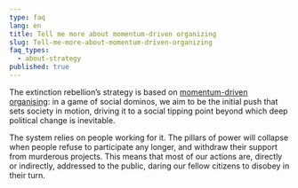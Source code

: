 ```yaml
---
type: faq
lang: en
title: Tell me more about momentum-driven organizing
slug: Tell-me-more-about-momentum-driven-organizing
faq_types:
  - about-strategy
published: true
---
```

The extinction rebellion’s strategy is based on [momentum-driven organising](https://by2020weriseup.net/assets/presentations/Presentation-momentum-driven-organising-EN.pdf): in a game of social dominos, we aim to be the initial push that sets society in motion, driving it to a social tipping point beyond which deep political change is inevitable.

The system relies on people working for it. The pillars of power will collapse when people refuse to participate any longer, and withdraw their support from murderous projects. This means that most of our actions are, directly or indirectly, addressed to the public, daring our fellow citizens to disobey in their turn.